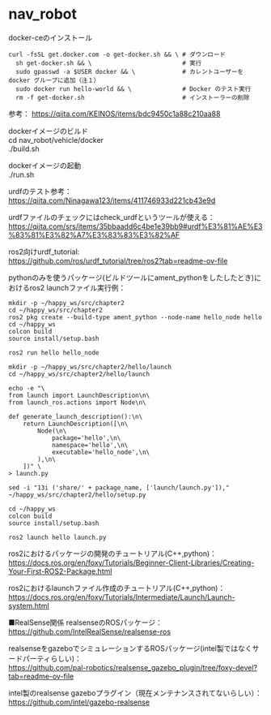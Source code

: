 # nav_robot

docker-ceのインストール

```
curl -fsSL get.docker.com -o get-docker.sh && \ # ダウンロード
  sh get-docker.sh && \                         # 実行
  sudo gpasswd -a $USER docker && \             # カレントユーザーを docker グループに追加（注１）
  sudo docker run hello-world && \              # Docker のテスト実行
  rm -f get-docker.sh                           # インストーラーの削除
```
参考：
https://qiita.com/KEINOS/items/bdc9450c1a88c210aa88

dockerイメージのビルド  
cd nav_robot/vehicle/docker  
./build.sh  

dockerイメージの起動  
./run.sh

urdfのテスト参考：  
https://qiita.com/Ninagawa123/items/411746933d221cb43e9d

urdfファイルのチェックにはcheck_urdfというツールが使える：  
https://qiita.com/srs/items/35bbaadd6c4be1e39bb9#urdf%E3%81%AE%E3%83%81%E3%82%A7%E3%83%83%E3%82%AF

ros2向けurdf_tutorial:  
https://github.com/ros/urdf_tutorial/tree/ros2?tab=readme-ov-file

pythonのみを使うパッケージ(ビルドツールにament_pythonをしたしたとき)におけるros2 launchファイル実行例：

```
mkdir -p ~/happy_ws/src/chapter2
cd ~/happy_ws/src/chapter2
ros2 pkg create --build-type ament_python --node-name hello_node hello
cd ~/happy_ws
colcon build
source install/setup.bash

ros2 run hello hello_node

mkdir -p ~/happy_ws/src/chapter2/hello/launch
cd ~/happy_ws/src/chapter2/hello/launch

echo -e "\
from launch import LaunchDescription\n\
from launch_ros.actions import Node\n\

def generate_launch_description():\n\
    return LaunchDescription([\n\
        Node(\n\
            package='hello',\n\
            namespace='hello',\n\
            executable='hello_node',\n\
        ),\n\
    ])" \
> launch.py

sed -i "13i ('share/' + package_name, ['launch/launch.py'])," ~/happy_ws/src/chapter2/hello/setup.py

cd ~/happy_ws
colcon build
source install/setup.bash

ros2 launch hello launch.py
```
ros2におけるパッケージの開発のチュートリアル(C++,python)：  
https://docs.ros.org/en/foxy/Tutorials/Beginner-Client-Libraries/Creating-Your-First-ROS2-Package.html

ros2におけるlaunchファイル作成のチュートリアル(C++,python)：  
https://docs.ros.org/en/foxy/Tutorials/Intermediate/Launch/Launch-system.html

■RealSense関係
realsenseのROSパッケージ：  
https://github.com/IntelRealSense/realsense-ros

realsenseをgazeboでシミュレーションするROSパッケージ(intel製ではなくサードパーティらしい)：  
https://github.com/pal-robotics/realsense_gazebo_plugin/tree/foxy-devel?tab=readme-ov-file

intel製のrealsense gazeboプラグイン（現在メンテナンスされてないらしい）：   
https://github.com/intel/gazebo-realsense
